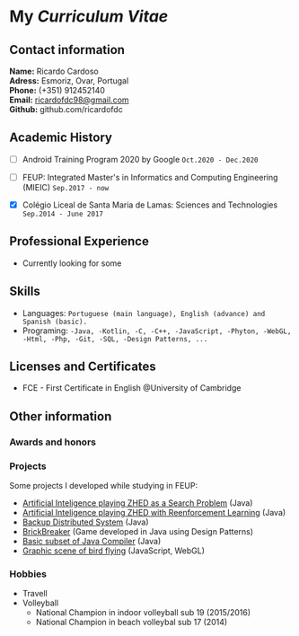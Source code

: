 # My *Curriculum Vitae*

## Contact information

**Name:** Ricardo Cardoso  
**Adress:** Esmoriz, Ovar, Portugal  
**Phone:** (+351) 912452140  
**Email:** ricardofdc98@gmail.com  
**Github:** github.com/ricardofdc  


## Academic History

- [ ] Android Training Program 2020 by Google `Oct.2020 - Dec.2020`
- [ ] FEUP: Integrated Master's in Informatics and Computing Engineering (MIEIC) `Sep.2017 - now`
- [x] Colégio Liceal de Santa Maria de Lamas: Sciences and Technologies `Sep.2014 - June 2017`


## Professional Experience

- Currently looking for some

## Skills

- Languages: `Portuguese (main language), English (advance) and Spanish (basic).`
- Programing: ` -Java,
                -Kotlin,
                -C,
                -C++,
                -JavaScript,
                -Phyton,
                -WebGL,
                -Html,
                -Php,
                -Git,
                -SQL,
                -Design Patterns,
                ...
                `


## Licenses and Certificates

- FCE - First Certificate in English @University of Cambridge

## Other information

### Awards and honors

### Projects

Some projects I developed while studying in FEUP:

- [Artificial Inteligence playing ZHED as a Search Problem](https://github.com/ricardofdc/IART_19-20/tree/master/proj1) (Java)
- [Artificial Inteligence playing ZHED with Reenforcement Learning](https://github.com/ricardofdc/IART_19-20/tree/master/proj2) (Java)
- [Backup Distributed System](https://github.com/ricardofdc/SDIS_19-20/tree/master/projeto1) (Java)
- [BrickBreaker](https://github.com/ricardofdc/LPOO_19-20) (Game developed in Java using Design Patterns)
- [Basic subset of Java Compiler](https://github.com/ricardofdc/COMP_19-20) (Java)
- [Graphic scene of bird flying]() (JavaScript, WebGL)

### Hobbies

- Travell
- Volleyball
    - National Champion in indoor volleyball sub 19 (2015/2016)
    - National Champion in beach volleybal sub 17 (2014)


